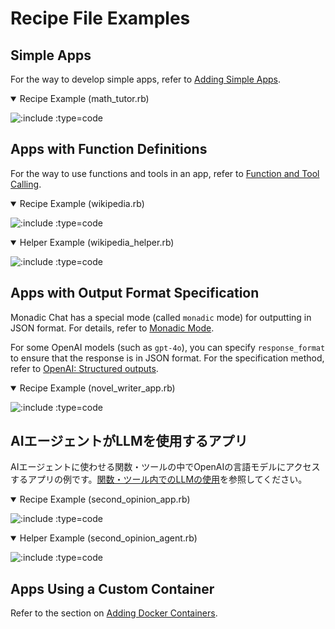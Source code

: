 # Recipe File Examples

## Simple Apps

For the way to develop simple apps, refer to [Adding Simple Apps](/ja/develop_apps#adding-simple-apps).

<details open=true>
<summary>Recipe Example (math_tutor.rb)</summary>

![](https://raw.githubusercontent.com/yohasebe/monadic-chat/refs/heads/nightly/docker/services/ruby/apps/math_tutor/math_tutor_app.rb ':include :type=code')

</details>

## Apps with Function Definitions

For the way to use functions and tools in an app, refer to [Function and Tool Calling](#function-and-tool-calling).

<details open=true>
<summary>Recipe Example (wikipedia.rb)</summary>

![](https://raw.githubusercontent.com/yohasebe/monadic-chat/refs/heads/nightly/docker/services/ruby/apps/wikipedia/wikipedia_app.rb ':include :type=code')

</details>

<details open=true>
<summary>Helper Example (wikipedia_helper.rb)</summary>

![](https://raw.githubusercontent.com/yohasebe/monadic-chat/refs/heads/nightly/docker/services/ruby/lib/monadic/helpers/wikipedia_helper.rb ':include :type=code')

</details>

## Apps with Output Format Specification

Monadic Chat has a special mode (called `monadic` mode) for outputting in JSON format. For details, refer to [Monadic Mode](/ja/monadic-mode).

For some OpenAI models (such as `gpt-4o`), you can specify `response_format` to ensure that the response is in JSON format. For the specification method, refer to [OpenAI: Structured outputs](https://platform.openai.com/docs/guides/structured-outputs).

<details open=true>
<summary>Recipe Example (novel_writer_app.rb)</summary>

![](https://raw.githubusercontent.com/yohasebe/monadic-chat/refs/heads/nightly/docker/services/ruby/apps/novel_writer/novel_writer_app.rb ':include :type=code')

</details>

## AIエージェントがLLMを使用するアプリ

AIエージェントに使わせる関数・ツールの中でOpenAIの言語モデルにアクセスするアプリの例です。[関数・ツール内でのLLMの使用](http://localhost:3000/#/ja/develop_apps?id=関数・ツール内でのLLMの使用)を参照してください。

<details open=true>
<summary>Recipe Example (second_opinion_app.rb)</summary>

![](https://raw.githubusercontent.com/yohasebe/monadic-chat/refs/heads/nightly/docker/services/ruby/apps/second_opinion/second_opinion_app.rb ':include :type=code')

</details>

<details open=true>
<summary>Helper Example (second_opinion_agent.rb)</summary>

![](https://raw.githubusercontent.com/yohasebe/monadic-chat/refs/heads/nightly/docker/services/ruby/lib/agents/second_opinion_agent.rb ':include :type=code')

</details>

## Apps Using a Custom Container

Refer to the section on [Adding Docker Containers](adding-containers.md).
